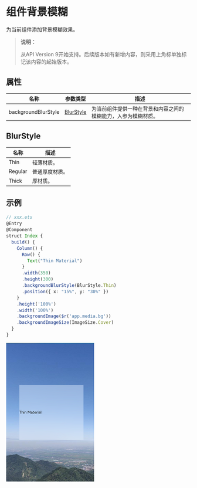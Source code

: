 # 组件背景模糊

为当前组件添加背景模糊效果。

>  **说明：**
> 
>从API Version 9开始支持。后续版本如有新增内容，则采用上角标单独标记该内容的起始版本。

## 属性

| 名称                  | 参数类型                     | 描述                     |
| -------------------- | ----------------------- | ------------------------ |
| backgroundBlurStyle  | [BlurStyle](#blurstyle) | 为当前组件提供一种在背景和内容之间的模糊能力，入参为模糊材质。|

## BlurStyle

  | 名称       | 描述      |
  | ------- | ---------- |
  | Thin    | 轻薄材质。     |
  | Regular | 普通厚度材质。  |
  | Thick   | 厚材质。       |

## 示例

```ts
// xxx.ets
@Entry
@Component
struct Index {
  build() {
    Column() {
      Row() {
        Text("Thin Material")
      }
      .width(350)
      .height(300)
      .backgroundBlurStyle(BlurStyle.Thin)
      .position({ x: "15%", y: "30%" })
    }
    .height('100%')
    .width('100%')
    .backgroundImage($r('app.media.bg'))
    .backgroundImageSize(ImageSize.Cover)
  }
}
```
![zh-cn_image_background_blur_style](figures/zh-cn_image_background_blur_style.png)